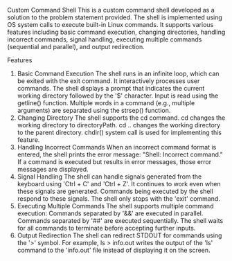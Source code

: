 
Custom Command Shell
This is a custom command shell developed as a solution to the problem statement provided. The shell is implemented using OS system calls to execute built-in Linux commands. It supports various features including basic command execution, changing directories, handling incorrect commands, signal handling, executing multiple commands (sequential and parallel), and output redirection.

Features
1. Basic Command Execution
The shell runs in an infinite loop, which can be exited with the exit command.
It interactively processes user commands.
The shell displays a prompt that indicates the current working directory followed by the '$' character.
Input is read using the getline() function.
Multiple words in a command (e.g., multiple arguments) are separated using the strsep() function.
2. Changing Directory
The shell supports the cd command.
cd <directoryPath> changes the working directory to directoryPath.
cd .. changes the working directory to the parent directory.
chdir() system call is used for implementing this feature.
3. Handling Incorrect Commands
When an incorrect command format is entered, the shell prints the error message: "Shell: Incorrect command."
If a command is executed but results in error messages, those error messages are displayed.
4. Signal Handling
The shell can handle signals generated from the keyboard using 'Ctrl + C' and 'Ctrl + Z'.
It continues to work even when these signals are generated.
Commands being executed by the shell respond to these signals.
The shell only stops with the 'exit' command.
5. Executing Multiple Commands
The shell supports multiple command execution:
Commands separated by '&&' are executed in parallel.
Commands separated by '##' are executed sequentially.
The shell waits for all commands to terminate before accepting further inputs.
6. Output Redirection
The shell can redirect STDOUT for commands using the '>' symbol.
For example, ls > info.out writes the output of the 'ls' command to the 'info.out' file instead of displaying it on the screen.
